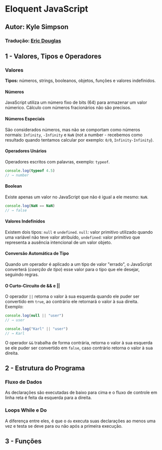 # Eloquent JavaScript

## Autor: Kyle Simpson
### Tradução: [Eric Douglas](https://github.com/braziljs/eloquente-javascript)

## 1 - Valores, Tipos e Operadores

### Valores

**Tipos:** números, strings, booleanos, objetos, funções e valores indefinidos.

#### Números

JavaScript utiliza um número fixo de bits (64) para armazenar um valor númerico. Cálculo com números fracionários não são precisos.

#### Números Especiais

São considerados números, mas não se comportam como números normais: `Infinity`, `-Infinity` e `NaN` (not a number -  recebemos como resultado quando tentamos calcular por exemplo: `0/0`, `Infinity-Infinity`).

#### Operadores Unários

Operadores escritos com palavras, exemplo: `typeof`.

```js
console.log(typeof 4.5)
// → number
```
#### Boolean

Existe apenas um valor no JavaScript que não é igual a ele mesmo: `NaN`.

```js
console.log(NaN == NaN)
// → false
```

#### Valores Indefinidos

Existem dois tipos: `null` e `undefined`. `null`: valor primitivo utilizado quando uma variável não teve valor atribuído, `undefined`: valor primitivo que representa a ausência intencional de um valor objeto.

#### Conversão Automática de Tipo

Quando um operador é aplicado a um tipo de valor "errado", o JavaScript converterá (*coerção de tipo*) esse valor para o tipo que ele desejar, seguindo regras.

#### O Curto-Circuito de  && e ||

O operador `||` retorna o valor à sua esquerda quando ele puder ser convertido em `true`, ao contrário ele retornará o valor à sua direita. Exemplo: 

```js
console.log(null || "user")
// → user

console.log("Karl" || "user")
// → Karl
```
O operador `&&` trabalha de forma contrária, retorna o valor à sua esquerda se ele puder ser convertido em `false`, caso contrário retorna o valor à sua direita.


## 2 - Estrutura do Programa

### Fluxo de Dados

As declarações são executadas de baixo para cima e o fluxo de controle em linha reta é feita da esquerda para a direita.

### Loops While e Do

A diferença entre eles, é que o `do` executa suas declarações ao menos uma vez e testa se deve para ou não após a primeira execução.

## 3 - Funções